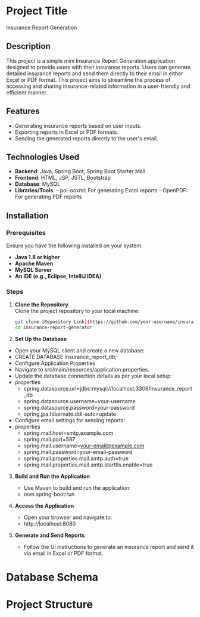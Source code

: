 
# Project Title  
Insurance Report Generation  

## Description  
This project is a simple mini Insurance Report Generation application designed to provide users
with their insurance reports. Users can generate detailed insurance reports and send them directly
to their email in either Excel or PDF format. This project aims to streamline the process of accessing
and sharing insurance-related information in a user-friendly and efficient manner.
## Features  
- Generating insurance reports based on user inputs.
- Exporting reports in Excel or PDF formats.
- Sending the generated reports directly to the user's email.

## Technologies Used  
- **Backend**: Java, Spring Boot, Spring Boot Starter Mail
- **Frontend**: HTML, JSP, JSTL, Bootstrap
- **Database**: MySQL
- **Libraries/Tools**:
		- poi-ooxml: For generating Excel reports
		- OpenPDF: For generating PDF reports  

## Installation  
### Prerequisites  
Ensure you have the following installed on your system:  
- **Java 1.8 or higher**  
- **Apache Maven**  
- **MySQL Server**  
- **An IDE (e.g., Eclipse, IntelliJ IDEA)**  

### Steps  

1. **Clone the Repository**  
   Clone the project repository to your local machine:  
   ```bash
   git clone [Repository Link](https://github.com/your-username/insurance-report-generator.git)
   cd insurance-report-generator 
   
2.  **Set Up the Database**

- Open your MySQL client and create a new database:
- CREATE DATABASE insurance_report_db;
- Configure Application Properties
- Navigate to src/main/resources/application.properties.
- Update the database connection details as per your local setup:
- properties
    - spring.datasource.url=jdbc:mysql://localhost:3306/insurance_report_db
    - spring.datasource.username=your-username
    - spring.datasource.password=your-password
    - spring.jpa.hibernate.ddl-auto=update
- Configure email settings for sending reports:
- properties
    - spring.mail.host=smtp.example.com
    - spring.mail.port=587
    - spring.mail.username=your-email@example.com
    - spring.mail.password=your-email-password
    - spring.mail.properties.mail.smtp.auth=true
    - spring.mail.properties.mail.smtp.starttls.enable=true
3. **Build and Run the Application**
    - Use Maven to build and run the application:
    - mvn spring-boot:run
4. **Access the Application**

	- Open your browser and navigate to:
    - http://localhost:8080
5. **Generate and Send Reports**
    - Follow the UI instructions to generate an insurance report and send it via email in Excel or PDF format.

# Database Schema
# Project Structure

 	